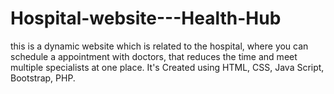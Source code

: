 # Hospital-website---Health-Hub
this is a dynamic website which is related to the hospital, where you can schedule a appointment with doctors, that reduces the time and meet multiple specialists at one place. It's Created using HTML, CSS, Java Script, Bootstrap, PHP.
